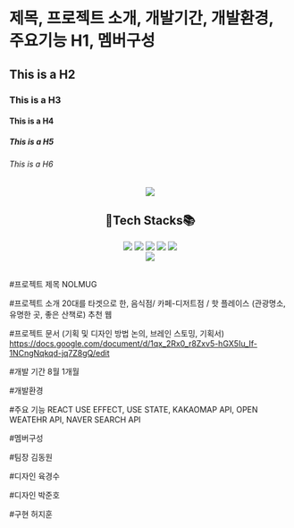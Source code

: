 # 제목, 프로젝트 소개, 개발기간, 개발환경, 주요기능 H1, 멤버구성
## This is a H2
### This is a H3
#### This is a H4
##### This is a H5
###### This is a H6

<div align='center'>
 <img src="https://capsule-render.vercel.app/api?type=shark&color=auto&height=400&section=header&text=4조-놀고먹조%20리액트&fontSize=90" />
</div>



<H2 align='center'>🧶Tech Stacks📚</H2>

<div align='center'>
<img src="https://img.shields.io/badge/react-009966?style=flat&logo=react&logoColor=white"/>
<img src="https://img.shields.io/badge/JavaScript-007396?style=flat&logo=JavaScript&logoColor=white"/>
 <img src="https://img.shields.io/badge/HTML5-E34F26?style=flat&logo=HTML5&logoColor=white"/>
 <img src="https://img.shields.io/badge/CSS3-1572B6?style=flat&logo=CSS3&logoColor=white" />
 <img src="https://img.shields.io/badge/PYTHON-3776AB?style=flat&logo=PYTHON&logoColor=white" />
</div>

<div align='center'>
<img src="https://github-readme-stats.vercel.app/api/top-langs/?username=jinHwigyeol&layout=compact"><br><br>
</div>
 
#프로젝트 제목
NOLMUG

#프로젝트 소개
20대를 타겟으로 한, 음식점/ 카페-디저트점 / 핫 플레이스 (관광명소, 유명한 곳, 좋은 산책로) 추천 웹

#프로젝트 문서 (기획 및 디자인 방법 논의, 브레인 스토밍, 기획서)
https://docs.google.com/document/d/1qx_2Rx0_r8Zxv5-hGX5Iu_If-1NCngNqkqd-jq7Z8gQ/edit

#개발 기간
8월 1개월

#개발환경

#주요 기능
REACT USE EFFECT, USE STATE, KAKAOMAP API, OPEN WEATEHR API, NAVER SEARCH API

#멤버구성

#팀장 김동원

#디자인 육경수

#디자인 박준호 

#구현 허지훈
